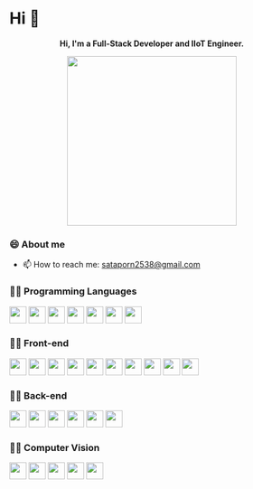 # Hi 👋

<!--
**sataporn1995/sataporn1995** is a ✨ _special_ ✨ repository because its `README.md` (this file) appears on your GitHub profile.

Here are some ideas to get you started:

- 🔭 I’m currently working on ...
- 🌱 I’m currently learning ...
- 👯 I’m looking to collaborate on ...
- 🤔 I’m looking for help with ...
- 💬 Ask me about ...
- 📫 How to reach me: ...
- 😄 Pronouns: ...
- ⚡ Fun fact: ...
-->


<p align="center"><b>Hi, I'm a Full-Stack Developer and IIoT Engineer.</b></p>

<p align="center"><img src="https://media.giphy.com/media/RbDKaczqWovIugyJmW/giphy.gif" width="300" align="center" /></p>

### 😄 About me
- 📫 How to reach me: sataporn2538@gmail.com

<!-- <img width="30" src="" /> -->
### 👨‍💻 Programming Languages
<p>
  <img width="30" src="https://user-images.githubusercontent.com/101156187/177534413-937a5a5c-c577-40c1-a38a-d8ec2336d32b.png" /> <!-- JS -->
  <img width="30" src="https://user-images.githubusercontent.com/101156187/177535150-eeb1f859-1f06-4173-8fdc-22246d849410.png" /> <!-- TS -->
  <img width="30" src="https://user-images.githubusercontent.com/101156187/177534656-87012589-0617-4479-9183-55c32f56fbcb.png" /> <!-- Python -->
  <img width="30" src="https://user-images.githubusercontent.com/101156187/177536095-da101dec-58e7-4c27-aba8-c762f57ad133.png" /> <!-- SQL -->
  <img width="30" src="https://user-images.githubusercontent.com/101156187/177535274-21ce4d82-50d7-4744-ae9e-07407d8fd707.png" /> <!-- PHP -->
  <img width="30" src="https://user-images.githubusercontent.com/101156187/177535701-1448d544-bbf9-4fe9-b852-bfa1a486371b.png" /> <!-- C++ -->
  <img width="30" src="https://user-images.githubusercontent.com/101156187/177539669-028c1779-fabf-4b70-855c-d8f9ae24c447.png" /> <!-- GO -->
</p>

### 👨‍💻 Front-end
<p>
  <img width="30" src="https://user-images.githubusercontent.com/101156187/177538339-22ee9e45-fb63-4cf7-b3e1-9f8f029b79c8.png" /> <!-- HTML -->
  <img width="30" src="https://user-images.githubusercontent.com/101156187/177538450-53bf9a93-b935-4aae-a639-735397f5dc99.png" /> <!-- CSS -->
  <img width="30" src="https://user-images.githubusercontent.com/101156187/177539114-03a568c5-8e73-480a-9701-d5e9e0e4d50c.png" /> <!-- React.js -->
  <img width="30" src="https://user-images.githubusercontent.com/101156187/177671589-89535e9d-be51-4214-a6cc-f5567cb2d004.png" /> <!-- Redux -->
  <img width="30" src="https://user-images.githubusercontent.com/101156187/177538861-e1d41a7d-0397-4b60-acf5-bbe69abc5708.png" /> <!-- Vue.js -->
  <img width="30" src="https://user-images.githubusercontent.com/101156187/177539892-13dafea4-69f0-43eb-8cf0-283b967f1f6e.png" /> <!-- jQuery -->
  <img width="30" src="https://user-images.githubusercontent.com/101156187/177671178-7daa6e4e-9706-4495-a170-aec8523d3cf6.png" /> <!-- SASS -->
  <img width="30" src="https://user-images.githubusercontent.com/101156187/177671314-0fa4bace-629a-476f-8acd-1a0977b8665d.png" /> <!-- TailwindCSS -->
  <img width="30" src="https://user-images.githubusercontent.com/101156187/177671437-02fc529b-eb08-4f88-9dd6-d1dea448bfb7.png" /> <!-- Bootstrap -->
  <img width="30" src="https://user-images.githubusercontent.com/101156187/177672903-2905681a-9593-40fb-bdc0-c35b84948bdc.png" /> <!-- Chart.js -->
</p>

### 👨‍💻 Back-end
<p>
  <img width="30" src="https://user-images.githubusercontent.com/101156187/177673962-6d68581d-935e-43ec-9c18-6c9dae68dc2d.png" /> <!-- Node.js -->
  <img width="30" src="https://user-images.githubusercontent.com/101156187/177541541-2e1cc2a4-5204-49e1-8cbf-e7bb02fc46be.png" /> <!-- Node-RED -->
  <img width="30" src="https://user-images.githubusercontent.com/101156187/177673181-3c1b6dd4-8bb9-4668-9391-145868ab6d30.png" /> <!-- Flask Python -->
  <img width="30" src="https://user-images.githubusercontent.com/101156187/189264453-fe459e76-2246-47d6-9c95-c5192962f310.png" /> <!-- Django Python -->
  <img width="30" src="https://user-images.githubusercontent.com/101156187/177542414-3d67ea6e-7c6b-404a-945a-0b428faa0604.png" /> <!-- MSSQL -->
  <img width="30" src="https://user-images.githubusercontent.com/101156187/177542737-90a4cf43-95bf-410a-837e-19f5689120a1.png" /> <!-- MySQL -->
</p>

### 👨‍💻 Computer Vision
<p>
  <img width="30" src="https://user-images.githubusercontent.com/101156187/189264940-e1cb246a-6f24-4608-adf6-47b96f729304.png" /> <!-- OpenCV -->
  <img width="30" src="https://user-images.githubusercontent.com/101156187/189264826-1e81b5e6-a15d-41e1-861c-862710d5aeb8.png" /> <!-- TensorFlow -->
  <img width="30" src="https://user-images.githubusercontent.com/101156187/189264719-da0501c4-b1a9-4706-8c18-57b440647d5c.png" /> <!-- PyTorch -->
  <img width="30" src="https://user-images.githubusercontent.com/101156187/189264869-bb40739f-4a5c-47fa-a970-412276ccbd5b.png" /> <!-- YOLO -->
  <img width="30" src="https://user-images.githubusercontent.com/101156187/189264999-738320c2-3dd6-40de-a780-5aa3a23ae00a.png" /> <!-- Scikit-Learn -->
</p>





 





